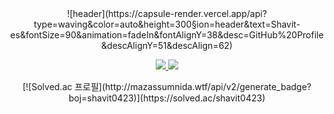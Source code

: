 <center>
![header](https://capsule-render.vercel.app/api?type=waving&color=auto&height=300&section=header&text=Shavit-es&fontSize=90&animation=fadeIn&fontAlignY=38&desc=GitHub%20Profile&descAlignY=51&descAlign=62)
</center>
<p align="center">
<a href="https://shavites.tistory.com" height="5" width="10" target="_blank"> <img src="https://img.shields.io/badge/My_blog-white?style=flat-square&logo=Tistory&logoColor=black"/>
</a>    
<a href="https://shavit-es.github.io/Resume/" height="5" width="10" target="_blank"> <img src="https://img.shields.io/badge/My_resume-yellow?style=flat-square&logo=Markdown&logoColor=white"/>
</a>
</p>

<center>
[![Solved.ac 프로필](http://mazassumnida.wtf/api/v2/generate_badge?boj=shavit0423)](https://solved.ac/shavit0423)
</center>

